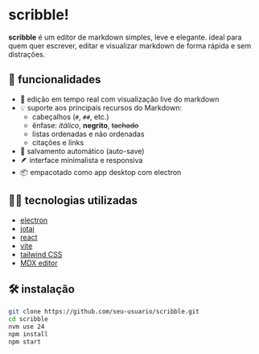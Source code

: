# scribble!

**scribble** é um editor de markdown simples, leve e elegante. ideal para quem quer escrever, editar e visualizar markdown de forma rápida e sem distrações.

## 🚀 funcionalidades

- 📄 edição em tempo real com visualização live do markdown
- 💡 suporte aos principais recursos do Markdown:
  - cabeçalhos (`#`, `##`, etc.)
  - ênfase: *itálico*, **negrito**, ~~tachado~~
  - listas ordenadas e não ordenadas
  - citações e links
- 💾 salvamento automático (auto-save)
- 🪶 interface minimalista e responsiva
- 📦 empacotado como app desktop com electron

## 🧑‍💻 tecnologias utilizadas

- [electron](https://www.electronjs.org/)
- [jotai](https://jotai.org/)
- [react](https://react.dev/)
- [vite](https://vitejs.dev/)
- [tailwind CSS](https://tailwindcss.com/)
- [MDX editor](https://github.com/mdx-editor/editor)

## 🛠️ instalação

```bash
git clone https://github.com/seu-usuario/scribble.git
cd scribble
nvm use 24
npm install
npm start
